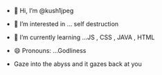 - 👋 Hi, I’m @kush1jpeg
- 👀 I’m interested in ... self destruction
- 🌱 I’m currently learning ...JS , CSS , JAVA , HTML 
- 😄 Pronouns: ...Godliness

- Gaze into the abyss and it gazes back at you

<!---
kush1jpeg/kush1jpeg is a ✨ special ✨ repository because its `README.md` (this file) appears on your GitHub profile.
You can click the Preview link to take a look at your changes.
--->
